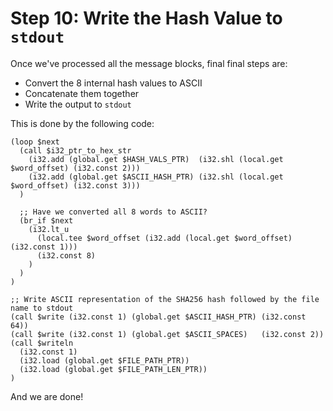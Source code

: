 # Step 10: Write the Hash Value to `stdout`

Once we've processed all the message blocks, final final steps are:
* Convert the 8 internal hash values to ASCII
* Concatenate them together
* Write the output to `stdout`

This is done by the following code:

```wat
(loop $next
  (call $i32_ptr_to_hex_str
    (i32.add (global.get $HASH_VALS_PTR)  (i32.shl (local.get $word_offset) (i32.const 2)))
    (i32.add (global.get $ASCII_HASH_PTR) (i32.shl (local.get $word_offset) (i32.const 3)))
  )

  ;; Have we converted all 8 words to ASCII?
  (br_if $next
    (i32.lt_u
      (local.tee $word_offset (i32.add (local.get $word_offset) (i32.const 1)))
      (i32.const 8)
    )
  )
)

;; Write ASCII representation of the SHA256 hash followed by the file name to stdout
(call $write (i32.const 1) (global.get $ASCII_HASH_PTR) (i32.const 64))
(call $write (i32.const 1) (global.get $ASCII_SPACES)   (i32.const 2))
(call $writeln
  (i32.const 1)
  (i32.load (global.get $FILE_PATH_PTR))
  (i32.load (global.get $FILE_PATH_LEN_PTR))
)
```

And we are done!
